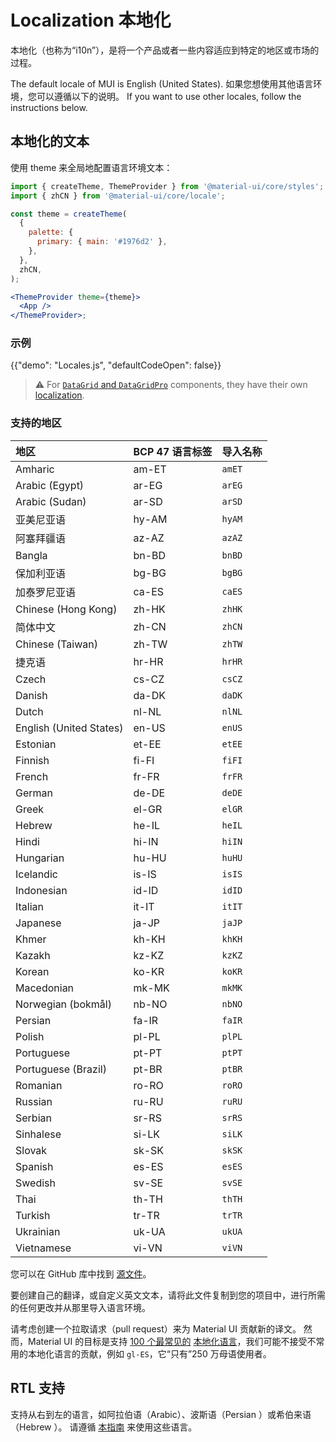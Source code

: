 # Localization 本地化

<p class="description">本地化（也称为“i10n”），是将一个产品或者一些内容适应到特定的地区或市场的过程。</p>

The default locale of MUI is English (United States). 如果您想使用其他语言环境，您可以遵循以下的说明。 If you want to use other locales, follow the instructions below.

## 本地化的文本

使用 theme 来全局地配置语言环境文本：

```jsx
import { createTheme, ThemeProvider } from '@material-ui/core/styles';
import { zhCN } from '@material-ui/core/locale';

const theme = createTheme(
  {
    palette: {
      primary: { main: '#1976d2' },
    },
  },
  zhCN,
);

<ThemeProvider theme={theme}>
  <App />
</ThemeProvider>;
```

### 示例

{{"demo": "Locales.js", "defaultCodeOpen": false}}

> ⚠️ For [`DataGrid` and `DataGridPro`](/x/react-data-grid/) components, they have their own [localization](/x/react-data-grid/localization/).

### 支持的地区

| 地区                      | BCP 47 语言标签 | 导入名称   |
|:----------------------- |:----------- |:------ |
| Amharic                 | am-ET       | `amET` |
| Arabic (Egypt)          | ar-EG       | `arEG` |
| Arabic (Sudan)          | ar-SD       | `arSD` |
| 亚美尼亚语                   | hy-AM       | `hyAM` |
| 阿塞拜疆语                   | az-AZ       | `azAZ` |
| Bangla                  | bn-BD       | `bnBD` |
| 保加利亚语                   | bg-BG       | `bgBG` |
| 加泰罗尼亚语                  | ca-ES       | `caES` |
| Chinese (Hong Kong)     | zh-HK       | `zhHK` |
| 简体中文                    | zh-CN       | `zhCN` |
| Chinese (Taiwan)        | zh-TW       | `zhTW` |
| 捷克语                     | hr-HR       | `hrHR` |
| Czech                   | cs-CZ       | `csCZ` |
| Danish                  | da-DK       | `daDK` |
| Dutch                   | nl-NL       | `nlNL` |
| English (United States) | en-US       | `enUS` |
| Estonian                | et-EE       | `etEE` |
| Finnish                 | fi-FI       | `fiFI` |
| French                  | fr-FR       | `frFR` |
| German                  | de-DE       | `deDE` |
| Greek                   | el-GR       | `elGR` |
| Hebrew                  | he-IL       | `heIL` |
| Hindi                   | hi-IN       | `hiIN` |
| Hungarian               | hu-HU       | `huHU` |
| Icelandic               | is-IS       | `isIS` |
| Indonesian              | id-ID       | `idID` |
| Italian                 | it-IT       | `itIT` |
| Japanese                | ja-JP       | `jaJP` |
| Khmer                   | kh-KH       | `khKH` |
| Kazakh                  | kz-KZ       | `kzKZ` |
| Korean                  | ko-KR       | `koKR` |
| Macedonian              | mk-MK       | `mkMK` |
| Norwegian (bokmål)      | nb-NO       | `nbNO` |
| Persian                 | fa-IR       | `faIR` |
| Polish                  | pl-PL       | `plPL` |
| Portuguese              | pt-PT       | `ptPT` |
| Portuguese (Brazil)     | pt-BR       | `ptBR` |
| Romanian                | ro-RO       | `roRO` |
| Russian                 | ru-RU       | `ruRU` |
| Serbian                 | sr-RS       | `srRS` |
| Sinhalese               | si-LK       | `siLK` |
| Slovak                  | sk-SK       | `skSK` |
| Spanish                 | es-ES       | `esES` |
| Swedish                 | sv-SE       | `svSE` |
| Thai                    | th-TH       | `thTH` |
| Turkish                 | tr-TR       | `trTR` |
| Ukrainian               | uk-UA       | `ukUA` |
| Vietnamese              | vi-VN       | `viVN` |

<!-- #default-branch-switch -->

您可以在 GitHub 库中找到 [源文件](https://github.com/mui/material-ui/blob/master/packages/mui-material/src/locale/index.ts)。

要创建自己的翻译，或自定义英文文本，请将此文件复制到您的项目中，进行所需的任何更改并从那里导入语言环境。

请考虑创建一个拉取请求（pull request）来为 Material UI 贡献新的译文。 然而，Material UI 的目标是支持 [100 个最常见的](https://en.wikipedia.org/wiki/List_of_languages_by_number_of_native_speakers) [本地化语言](https://www.ethnologue.com/guides/ethnologue200)，我们可能不接受不常用的本地化语言的贡献，例如 `gl-ES`，它“只有”250 万母语使用者。

## RTL 支持

支持从右到左的语言，如阿拉伯语（Arabic）、波斯语（Persian ）或希伯来语（Hebrew ）。 请遵循 [本指南](/material-ui/guides/right-to-left/) 来使用这些语言。
